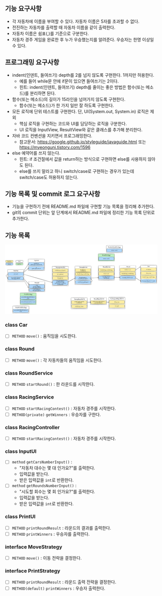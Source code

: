 ## 기능 요구사항
- 각 자동차에 이름을 부여할 수 있다. 자동차 이름은 5자를 초과할 수 없다.
- 전진하는 자동차를 출력할 때 자동차 이름을 같이 출력한다.
- 자동차 이름은 쉼표(,)를 기준으로 구분한다.
- 자동차 경주 게임을 완료한 후 누가 우승했는지를 알려준다. 우승자는 한명 이상일 수 있다.

## 프로그래밍 요구사항
- indent(인덴트, 들여쓰기) depth를 2를 넘지 않도록 구현한다. 1까지만 허용한다.
  - 예를 들어 while문 안에 if문이 있으면 들여쓰기는 2이다. 
  - 힌트: indent(인덴트, 들여쓰기) depth를 줄이는 좋은 방법은 함수(또는 메소드)를 분리하면 된다. 
- 함수(또는 메소드)의 길이가 15라인을 넘어가지 않도록 구현한다. 
  - 함수(또는 메소드)가 한 가지 일만 잘 하도록 구현한다. 
- 모든 로직에 단위 테스트를 구현한다. 단, UI(System.out, System.in) 로직은 제외 
  - 핵심 로직을 구현하는 코드와 UI를 담당하는 로직을 구분한다. 
  - UI 로직을 InputView, ResultView와 같은 클래스를 추가해 분리한다. 
- 자바 코드 컨벤션을 지키면서 프로그래밍한다. 
  - 참고문서: https://google.github.io/styleguide/javaguide.html 또는 https://myeonguni.tistory.com/1596
- else 예약어를 쓰지 않는다. 
  - 힌트: if 조건절에서 값을 return하는 방식으로 구현하면 else를 사용하지 않아도 된다. 
  - else를 쓰지 말라고 하니 switch/case로 구현하는 경우가 있는데 switch/case도 허용하지 않는다.

## 기능 목록 및 commit 로그 요구사항
- 기능을 구현하기 전에 README.md 파일에 구현할 기능 목록을 정리해 추가한다.
- git의 commit 단위는 앞 단계에서 README.md 파일에 정리한 기능 목록 단위로 추가한다.

## 기능 목록
![기능도](../images/image002.png)
### class Car
- [ ] `METHOD` `move()` : 움직임을 시도한다.

### class Round
- [ ] `METHOD` `move()` : 각 자동차들의 움직임을 시도한다.

### class RoundService
- [ ] `METHOD` `startRound()` : 한 라운드를 시작한다.

### class RacingService
- [ ] `METHOD` `startRacingContest()` : 자동차 경주를 시작한다.
- [ ] `METHOD(private)` `getWinners` : 우승자를 구한다.

### class RacingController
- [ ] `METHOD` `startRacingContest()` : 자동차 경주를 시작한다.

### class InputUI
- [ ] `method` `getCarsNumberInput()` :
  - "자동차 대수는 몇 대 인가요?"를 출력한다.
  - 입력값을 받는다.
  - 받은 입력값을 `int`로 반환한다.
- [ ] `method` `getRoundsNumberInput()` :
  - "시도할 회수는 몇 회 인가요?"를 출력한다.
  - 입력값을 받는다.
  - 받은 입력값을 `int`로 반환한다.

### class PrintUI
- [ ] `METHOD` `printRoundResult` : 라운드의 결과를 출력한다.
- [ ] `METHOD` `printWinners` : 우승자를 출력한다.

### interface MoveStrategy
- [ ] `METHOD` `move()` : 이동 전략을 결정한다.

### interface PrintStrategy
- [ ] `METHOD` `printRoundResult` : 라운드 출력 전략을 결정한다.
- [ ] `METHOD(default)` `printWinners` : 우승자 출력한다.